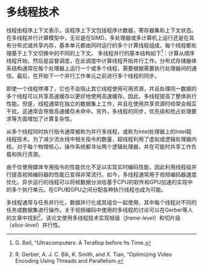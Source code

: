 # 多线程技术
线程由程序上下文表示，该程序上下文包括程序计数器，寄存器集和上下文状态。在多线程并行计算模型中，无论是在SIMD，多处理器或多计算机上运行还是在具有分布式或共享内存，基本单元都由同时运行的多个计算线程组成，每个线程都处理基于上下文切换中的不同的上下文。 多线程并行的基本结构如下[^1]：计算从顺序线程开始，然后是监督调度，在此调度中计算线程开始并行工作。分布式存储器体系结构通常在每个处理器上运行一个或多个线程，需要根据需要执行处理器间的通信。最后，在开始下一个并行工作单元之前进行多个线程的同步。

即使一个线程停滞了，它也不会阻止其它线程使用可用资源，并且处理同一数据的多个线程可以共享高速缓存以更好地使用高速缓存。因此，多线程提高了整体执行性能。但是，线程通常在独立的数据集上工作，并且在使用共享资源时经常会相互干扰。这通常会导致高速缓存未命中。另外，多线程的同步，优先级和抢占处理要求等方面增加了计算复杂性。

从多个线程同时执行指令通常被称为并行多线程，或称为Intel处理器上的Intel超线程技术。为了减少流水线中相关指令的数量，超线程利用了虚拟或逻辑处理器内核。对于每个物理核心，操作系统都寻址两个逻辑处理器，并在可能时共享工作负载和执行资源。

由于仅使用媒体专用指令的性能优化不足以实现实时编码性能，因此利用线程级并行提高视频编码器的性能已变得非常流行。如今，多线程通常用于视频编码器速度优化。异步运行的线程可以将帧数据分派给基于CPU的软件和GPU加速的实现中的多个执行单元。在CPU和GPU之间分配各种执行线程也成为可能。

多线程通常与任务并行化，数据并行化或其组合一起使用，其中每个线程对不同的任务或数据集进行操作。关于视频编码中使用的多线程的讨论可以在Gerber等人的文章中找到[^2]，该论文使用多线程技术实现帧级（*frame-level*）和切片级（*slice-level*）并行性。

[^1]: G. Bell, “Ultracomputers: A Teraflop before Its Time.

[^2]: R. Gerber, A. J. C. Bik, K. Smith, and X. Tian, “Optimizing Video Encoding Using Threads and Parallelism.